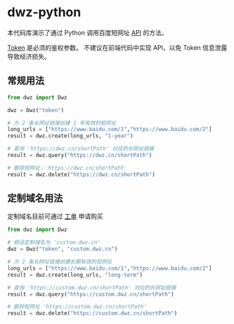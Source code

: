 # dwz-python

本代码库演示了通过 Python 调用百度短网址 [API](https://dwz.cn/console/apidoc/v3) 的方法。

[Token](https://console.bce.baidu.com/dwz/#/dwz/token) 是必须的鉴权参数。
不建议在前端代码中实现 API，以免 Token 信息泄露导致经济损失。

## 常规用法
```python
from dwz import Dwz

dwz = Dwz("token")

# 为 2 条长网址链接创建 1 年有效的短网址 
long_urls = ["https://www.baidu.com/1","https://www.baidu.com/2"]
result = dwz.create(long_urls, "1-year")

# 查询 'https://dwz.cn/shortPath' 对应的长网址链接
result = dwz.query("https://dwz.cn/shortPath")

# 删除短网址：'https://dwz.cn/shortPath'
result = dwz.delete("https://dwz.cn/shortPath")
```
## 定制域名用法
定制域名目前可通过 [工单](https://ticket.bce.baidu.com/#/ticket/create~productId=188&questionId=706&channel=2) 申请购买
```python
from dwz import Dwz

# 假设定制域名为 'custom.dwz.cn'
dwz = Dwz("token", "custom.dwz.cn")

# 为 2 条长网址链接创建长期有效的短网址 
long_urls = ["https://www.baidu.com/1","https://www.baidu.com/2"]
result = dwz.create(long_urls, "long-term")

# 查询 'https://custom.dwz.cn/shortPath' 对应的长网址链接
result = dwz.query("https://custom.dwz.cn/shortPath")

# 删除短网址 'https://custom.dwz.cn/shortPath'
result = dwz.delete("https://custom.dwz.cn/shortPath")
```